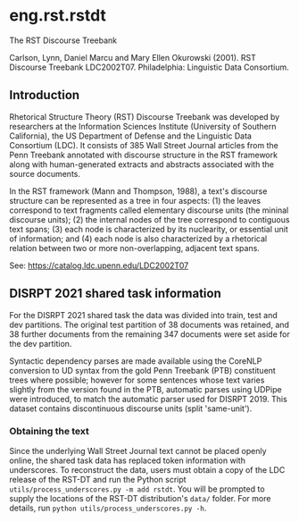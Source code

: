 # eng.rst.rstdt

The RST Discourse Treebank

Carlson, Lynn, Daniel Marcu and Mary Ellen Okurowski (2001). RST Discourse Treebank LDC2002T07. Philadelphia: Linguistic Data Consortium.

## Introduction

Rhetorical Structure Theory (RST) Discourse Treebank was developed by researchers at the Information Sciences Institute (University of Southern California), the US Department of Defense and the Linguistic Data Consortium (LDC). It consists of 385 Wall Street Journal articles from the Penn Treebank annotated with discourse structure in the RST framework along with human-generated extracts and abstracts associated with the source documents.

In the RST framework (Mann and Thompson, 1988), a text's discourse structure can be represented as a tree in four aspects: (1) the leaves correspond to text fragments called elementary discourse units (the mininal discourse units); (2) the internal nodes of the tree correspond to contiguous text spans; (3) each node is characterized by its nuclearity, or essential unit of information; and (4) each node is also characterized by a rhetorical relation between two or more non-overlapping, adjacent text spans.

See: https://catalog.ldc.upenn.edu/LDC2002T07

## DISRPT 2021 shared task information

For the DISRPT 2021 shared task the data was divided into train, test and dev partitions. The original test partition of 38 documents was retained, and 38 further documents from the remaining 347 documents were set aside for the dev partition.

Syntactic dependency parses are made available using the CoreNLP conversion to UD syntax from the gold Penn Treebank (PTB) constituent trees where possible; however for some sentences whose text varies slightly from the version found in the PTB, automatic parses using UDPipe were introduced, to match the automatic parser used for DISRPT 2019. This dataset contains discontinuous discourse units (split 'same-unit').

### Obtaining the text

Since the underlying Wall Street Journal text cannot be placed openly online, the shared task data has replaced token information with underscores. To reconstruct the data, users must obtain a copy of the LDC release of the RST-DT and run the Python script `utils/process_underscores.py -m add rstdt`. You will be prompted to supply the locations of the RST-DT distribution's `data/` folder. For more details, run `python utils/process_underscores.py -h`.
